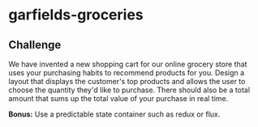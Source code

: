 # garfields-groceries
## Challenge
We have invented a new shopping cart for our online grocery store that uses your purchasing habits to recommend products for you. Design a layout that displays the customer's top products and allows the user to choose the quantity they'd like to purchase. There should also be a total amount that sums up the total value of your purchase in real time.

**Bonus:** Use a predictable state container such as redux or flux.
